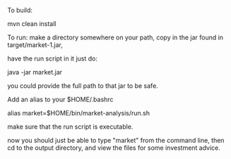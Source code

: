 
To build:

mvn clean install

To run:
make a directory somewhere on your path,
copy in the jar found in target/market-1.jar,

have the run script in it just do:

java -jar market.jar

you could provide the full path to that jar to be safe.

Add an alias to your $HOME/.bashrc 

alias market=$HOME/bin/market-analysis/run.sh

make sure that the run script is executable.

now you should just be able to type "market" 
from the command line, then cd to the output directory, 
and view the files for some investment advice.
